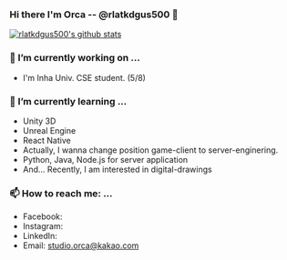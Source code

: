 ### Hi there I'm Orca -- @rlatkdgus500 👋

[![rlatkdgus500's github stats](https://github-readme-stats.vercel.app/api?username=rlatkdgus500&show_icons=true&hide_border=true)](https://github.com/rlatkdgus500)

### 🔭 I’m currently working on ...
- I'm Inha Univ. CSE student. (5/8)

### 🌱 I’m currently learning ...
- Unity 3D
- Unreal Engine
- React Native
- Actually, I wanna change position game-client to server-enginering.
- Python, Java, Node.js for server application
- And... Recently, I am interested in digital-drawings

### 📫 How to reach me: ...
- Facebook: 
- Instagram: 
- LinkedIn:
- Email: studio.orca@kakao.com  
